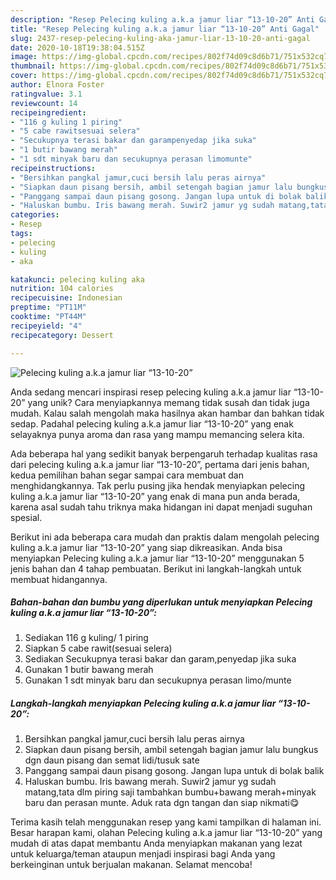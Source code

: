 ```yaml
---
description: "Resep Pelecing kuling a.k.a jamur liar “13-10-20” Anti Gagal"
title: "Resep Pelecing kuling a.k.a jamur liar “13-10-20” Anti Gagal"
slug: 2437-resep-pelecing-kuling-aka-jamur-liar-13-10-20-anti-gagal
date: 2020-10-18T19:38:04.515Z
image: https://img-global.cpcdn.com/recipes/802f74d09c8d6b71/751x532cq70/pelecing-kuling-aka-jamur-liar-13-10-20-foto-resep-utama.jpg
thumbnail: https://img-global.cpcdn.com/recipes/802f74d09c8d6b71/751x532cq70/pelecing-kuling-aka-jamur-liar-13-10-20-foto-resep-utama.jpg
cover: https://img-global.cpcdn.com/recipes/802f74d09c8d6b71/751x532cq70/pelecing-kuling-aka-jamur-liar-13-10-20-foto-resep-utama.jpg
author: Elnora Foster
ratingvalue: 3.1
reviewcount: 14
recipeingredient:
- "116 g kuling 1 piring"
- "5 cabe rawitsesuai selera"
- "Secukupnya terasi bakar dan garampenyedap jika suka"
- "1 butir bawang merah"
- "1 sdt minyak baru dan secukupnya perasan limomunte"
recipeinstructions:
- "Bersihkan pangkal jamur,cuci bersih lalu peras airnya"
- "Siapkan daun pisang bersih, ambil setengah bagian jamur lalu bungkus dgn daun pisang dan semat lidi/tusuk sate"
- "Panggang sampai daun pisang gosong. Jangan lupa untuk di bolak balik"
- "Haluskan bumbu. Iris bawang merah. Suwir2 jamur yg sudah matang,tata dlm piring saji tambahkan bumbu+bawang merah+minyak baru dan perasan munte. Aduk rata dgn tangan dan siap nikmati😋"
categories:
- Resep
tags:
- pelecing
- kuling
- aka

katakunci: pelecing kuling aka 
nutrition: 104 calories
recipecuisine: Indonesian
preptime: "PT11M"
cooktime: "PT44M"
recipeyield: "4"
recipecategory: Dessert

---
```



![Pelecing kuling a.k.a jamur liar “13-10-20”](https://img-global.cpcdn.com/recipes/802f74d09c8d6b71/751x532cq70/pelecing-kuling-aka-jamur-liar-13-10-20-foto-resep-utama.jpg)

Anda sedang mencari inspirasi resep pelecing kuling a.k.a jamur liar “13-10-20” yang unik? Cara menyiapkannya memang tidak susah dan tidak juga mudah. Kalau salah mengolah maka hasilnya akan hambar dan bahkan tidak sedap. Padahal pelecing kuling a.k.a jamur liar “13-10-20” yang enak selayaknya punya aroma dan rasa yang mampu memancing selera kita.



Ada beberapa hal yang sedikit banyak berpengaruh terhadap kualitas rasa dari pelecing kuling a.k.a jamur liar “13-10-20”, pertama dari jenis bahan, kedua pemilihan bahan segar sampai cara membuat dan menghidangkannya. Tak perlu pusing jika hendak menyiapkan pelecing kuling a.k.a jamur liar “13-10-20” yang enak di mana pun anda berada, karena asal sudah tahu triknya maka hidangan ini dapat menjadi suguhan spesial.


Berikut ini ada beberapa cara mudah dan praktis dalam mengolah pelecing kuling a.k.a jamur liar “13-10-20” yang siap dikreasikan. Anda bisa menyiapkan Pelecing kuling a.k.a jamur liar “13-10-20” menggunakan 5 jenis bahan dan 4 tahap pembuatan. Berikut ini langkah-langkah untuk membuat hidangannya.

<!--inarticleads1-->

##### Bahan-bahan dan bumbu yang diperlukan untuk menyiapkan Pelecing kuling a.k.a jamur liar “13-10-20”:

1. Sediakan 116 g kuling/ 1 piring
1. Siapkan 5 cabe rawit(sesuai selera)
1. Sediakan Secukupnya terasi bakar dan garam,penyedap jika suka
1. Gunakan 1 butir bawang merah
1. Gunakan 1 sdt minyak baru dan secukupnya perasan limo/munte




<!--inarticleads2-->

##### Langkah-langkah menyiapkan Pelecing kuling a.k.a jamur liar “13-10-20”:

1. Bersihkan pangkal jamur,cuci bersih lalu peras airnya
1. Siapkan daun pisang bersih, ambil setengah bagian jamur lalu bungkus dgn daun pisang dan semat lidi/tusuk sate
1. Panggang sampai daun pisang gosong. Jangan lupa untuk di bolak balik
1. Haluskan bumbu. Iris bawang merah. Suwir2 jamur yg sudah matang,tata dlm piring saji tambahkan bumbu+bawang merah+minyak baru dan perasan munte. Aduk rata dgn tangan dan siap nikmati😋




Terima kasih telah menggunakan resep yang kami tampilkan di halaman ini. Besar harapan kami, olahan Pelecing kuling a.k.a jamur liar “13-10-20” yang mudah di atas dapat membantu Anda menyiapkan makanan yang lezat untuk keluarga/teman ataupun menjadi inspirasi bagi Anda yang berkeinginan untuk berjualan makanan. Selamat mencoba!
